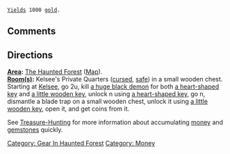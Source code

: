 [`Yields`](Money_Values.md "wikilink")` 1000 `[`gold`](Gold_In_Hand.md "wikilink")`.`

## Comments

## Directions

**[Area](:Category:_Areas.md "wikilink"):** [The Haunted
Forest](:Category:_Haunted_Forest.md "wikilink")
([Map](Haunted_Forest_Map.md "wikilink")).  
**[Room(s)](:Category:_Rooms.md "wikilink"):** Kelsee's Private Quarters
([cursed](Cursed_Rooms.md "wikilink"), [safe](Safe_Rooms.md "wikilink"))
in a small wooden chest.  
Starting at [Kelsee](Kelsee.md "wikilink"), go 2u, kill [a huge black
demon](Huge_Black_Demon.md "wikilink") for both [a heart-shaped
key](Heart-Shaped_Key.md "wikilink") and [a little wooden
key](Little_Wooden_Key.md "wikilink"), unlock n using [a heart-shaped
key](Heart-Shaped_Key.md "wikilink"), go n, dismantle a blade trap on a
small wooden chest, unlock it using [a little wooden
key](Little_Wooden_Key.md "wikilink"), open it, and get coins from it.

See [Treasure-Hunting](Treasure-Hunting.md "wikilink") for more
information about accumulating [money](:Category:_Money.md "wikilink")
and [gemstones](:Category:_Gemstones.md "wikilink") quickly.

[Category: Gear In Haunted
Forest](Category:_Gear_In_Haunted_Forest "wikilink") [Category:
Money](Category:_Money "wikilink")
